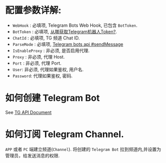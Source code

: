 
# 配置参数详解:
- `WebHook` : 必填项, Telegram Bots Web Hook, 已包含 `BotToken`.
- `BotToken` : 必填项, [从哪获取Telegram机器人Token?](https://core.telegram.org/bots#3-how-do-i-create-a-bot).
- `ChatId` : 必填项, TG 频道 Chat ID.
- `ParseMode` : 必填项, [Telegram bots api #sendMessage](https://core.telegram.org/bots/api#sendmessage)
- `IsEnableProxy` : 非必须, 是否启用代理.
- `Proxy` : 非必须, 代理 Host.
- `Port` : 非必须, 代理 Port.
- `User`: 非必须, 代理如果鉴权, 用户名.
- `Password`: 代理如果鉴权, 密码.

# 如何创建 Telegram Bot
See [TG API Document](https://core.telegram.org/api)

# 如何订阅 Telegram Channel.
`APP` 或者 `PC` 端建立频道(`Channel`). 将创建的 `Telegram Bot` 拉到频道内,并设置为管理员，给发送消息的权限.

